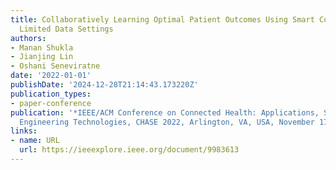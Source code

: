```yaml
---
title: Collaboratively Learning Optimal Patient Outcomes Using Smart Contracts in
  Limited Data Settings
authors:
- Manan Shukla
- Jianjing Lin
- Oshani Seneviratne
date: '2022-01-01'
publishDate: '2024-12-28T21:14:43.173220Z'
publication_types:
- paper-conference
publication: '*IEEE/ACM Conference on Connected Health: Applications, Systems and
  Engineering Technologies, CHASE 2022, Arlington, VA, USA, November 17-19, 2022*'
links:
- name: URL
  url: https://ieeexplore.ieee.org/document/9983613
---
```

